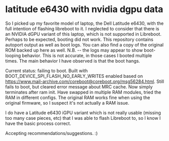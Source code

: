 # latitude e6430 with nvidia dgpu data
So I picked up my favorite model of laptop, the Dell Latitude e6430, with the full intention of flashing libreboot to it. I neglected to consider that there is an NVIDIA dGPU variant of this laptop, which is not supported in Libreboot. Perhaps to be expected, booting did not work. This repository contains autoport output as well as boot logs. You can also find a copy of the original ROM backed up here as well. N.B. -- the logs may appear to show boot-looping behavior. This is not accurate, in those cases I booted multiple times. The main behavior I have observed is that the boot hangs.

Current status: failing to boot. Built with BOOT_DEVICE_SPI_FLASH_NO_EARLY_WRITES enabled based on https://www.mail-archive.com/coreboot@coreboot.org/msg56284.html. Still fails to boot, but cleared error message about MRC cache. Now simply terminates after ram init. Have swapped in multiple RAM modules, tried the RAM in different configs. The original RAM works fine when using the original firmware, so I suspect it's not actually a RAM issue.

I do have a Latitude e6430 iGPU variant which is not really usable (missing too many case pieces, etc) that I was able to flash Libreboot to, so I know I have the basic process correct.

Accepting recommendations/suggestions. :)
